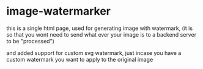 # image-watermarker
this is a single html page, used for generating image with watermark, (it is so that you wont need to send what ever your image is to a backend server to be "processed")

and added support for custom svg watermark, just incase you have a custom watermark you want to apply to the original image 